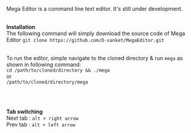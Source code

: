 Mega Editor is a command line text editor. It's still under development. <br><br>

**Installation** <br>
The following command will simply download the source code of Mega Editor
`git clone https://github.com/D-sanket/MegaEditor.git`
<br><br>

To run the editor, simple navigate to the cloned directory & run `mega` as shown in following command:
<br>
`cd /path/to/cloned/directory && ./mega`
<br> or <br>
`/path/to/cloned/directory/mega`

<br><br>

**Tab switching** <br>
Next tab : `alt + right arrow` <br>
Prev tab : `alt + left arrow` <br>